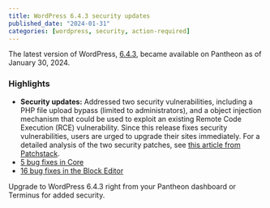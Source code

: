 ```yaml
---
title: WordPress 6.4.3 security updates
published_date: "2024-01-31"
categories: [wordpress, security, action-required]
---
```


The latest version of WordPress, [6.4.3](https://wordpress.org/news/2024/01/wordpress-6-4-3-maintenance-and-security-release/), became available on Pantheon as of January 30, 2024.

<h3>Highlights</h3>

* **Security updates:** Addressed two security vulnerabilities, including a PHP file upload bypass (limited to administrators), and a object injection mechanism that could be used to exploit an existing Remote Code Execution (RCE) vulnerability. Since this release fixes security vulnerabilities, users are urged to upgrade their sites immediately. For a detailed analysis of the two security patches, see [this article from Patchstack](https://patchstack.com/articles/wordpress-6-4-3-security-release/).
* [5 bug fixes in Core](https://core.trac.wordpress.org/query?status=closed&component=!Bundled+Theme&id=!59828&milestone=6.4.3&group=status&col=id&col=summary&col=component&col=owner&col=type&col=priority&col=version&col=keywords&order=priority)
* [16 bug fixes in the Block Editor](https://github.com/WordPress/wordpress-develop/pull/5698#issuecomment-1909302298)

Upgrade to WordPress 6.4.3 right from your Pantheon dashboard or Terminus for added security. 
